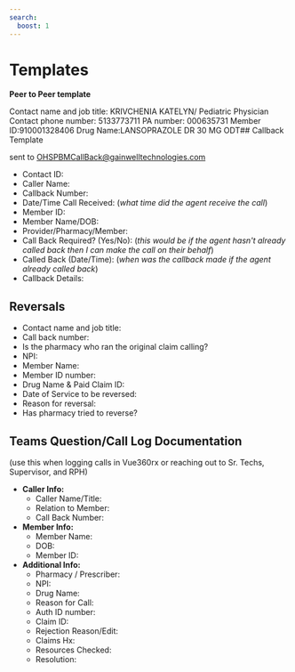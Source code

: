 ```yaml
---
search:
  boost: 1
---
```


# Templates

**Peer to Peer template**

 

Contact name and job title: KRIVCHENIA KATELYN/ Pediatric Physician
Contact phone number: 5133773711
PA number: 000635731
Member ID:910001328406
Drug Name:LANSOPRAZOLE DR 30 MG ODT## Callback Template

sent to OHSPBMCallBack@gainwelltechnologies.com

- Contact ID:
- Caller Name: 
- Callback Number: 
- Date/Time Call Received: (*what time did the agent receive the call*) 
- Member ID:  
- Member Name/DOB:  
- Provider/Pharmacy/Member:  
- Call Back Required? (Yes/No): (*this would be if the agent hasn't already called back then I can make the call on their behalf*) 
- Called Back (Date/Time): (*when was the callback made if the agent already called back*) 
- Callback Details:

## Reversals

- Contact name and job title:
- Call back number:
- Is the pharmacy who ran the original claim calling?
- NPI:
- Member Name:
- Member ID number:
- Drug Name & Paid Claim ID:
- Date of Service to be reversed:
- Reason for reversal:
- Has pharmacy tried to reverse?

## Teams Question/Call Log Documentation

(use this when logging calls in Vue360rx or reaching out to Sr. Techs, Supervisor, and RPH)

- **Caller Info:** 
    - Caller Name/Title:  
    - Relation to Member:
    - Call Back Number:  
- **Member Info:**
  - Member Name:  
  - DOB:  
  - Member ID:  
- **Additional Info:** 
  - Pharmacy / Prescriber:  
  - NPI:
  - Drug Name:  
  - Reason for Call:  
  - Auth ID number:
  - Claim ID:  
  - Rejection Reason/Edit:  
  - Claims Hx:  
  - Resources Checked:  
  - Resolution:  

